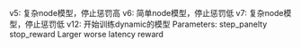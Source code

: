 v5: 复杂node模型，停止惩罚高
v6: 简单node模型，停止惩罚低
v7: 复杂node模型，停止惩罚低
v12: 开始训练dynamic的模型
    Parameters:
        step_panelty
        stop_reward
        Larger worse latency reward
